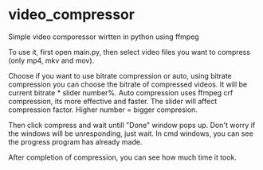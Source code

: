 # video_compressor
Simple video comporessor wirtten in python using ffmpeg

To use it, first open main.py, then select video files you want to compress (only mp4, mkv and mov).

Choose if you want to use bitrate compression or auto, using bitrate compression you can choose the bitrate of compressed videos. 
It will be current bitrate * slider number%. 
Auto compression uses ffmpeg crf compression, its more effective and faster. The slider will affect compression factor. 
Higher number = bigger compresion. 

Then click compress and wait untill "Done" window pops up. Don't worry if the windows will be unresponding, just wait. In cmd windows, you can see the progress program  has already made.

After completion of compression, you can see how much time it took.
